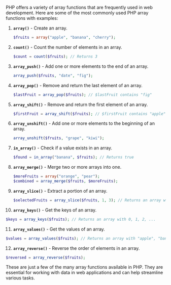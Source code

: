 PHP offers a variety of array functions that are frequently used in web development. Here are some of the most commonly used PHP array functions with examples:

1. **`array()`** - Create an array.
   ```php
   $fruits = array("apple", "banana", "cherry");
   ```

2. **`count()`** - Count the number of elements in an array.
   ```php
   $count = count($fruits); // Returns 3
   ```

3. **`array_push()`** - Add one or more elements to the end of an array.
   ```php
   array_push($fruits, "date", "fig");
   ```

4. **`array_pop()`** - Remove and return the last element of an array.
   ```php
   $lastFruit = array_pop($fruits); // $lastFruit contains "fig"
   ```

5. **`array_shift()`** - Remove and return the first element of an array.
   ```php
   $firstFruit = array_shift($fruits); // $firstFruit contains "apple"
   ```

6. **`array_unshift()`** - Add one or more elements to the beginning of an array.
   ```php
   array_unshift($fruits, "grape", "kiwi");
   ```

7. **`in_array()`** - Check if a value exists in an array.
   ```php
   $found = in_array("banana", $fruits); // Returns true
   ```

8. **`array_merge()`** - Merge two or more arrays into one.
   ```php
   $moreFruits = array("orange", "pear");
   $combined = array_merge($fruits, $moreFruits);
   ```

9. **`array_slice()`** - Extract a portion of an array.
   ```php
   $selectedFruits = array_slice($fruits, 1, 3); // Returns an array with "banana", "cherry", "date"
   ```

10. **`array_keys()`** - Get the keys of an array.
   ```php
   $keys = array_keys($fruits); // Returns an array with 0, 1, 2, ...
   ```

11. **`array_values()`** - Get the values of an array.
   ```php
   $values = array_values($fruits); // Returns an array with "apple", "banana", "cherry", ...
   ```

12. **`array_reverse()`** - Reverse the order of elements in an array.
   ```php
   $reversed = array_reverse($fruits);
   ```

These are just a few of the many array functions available in PHP. They are essential for working with data in web applications and can help streamline various tasks.